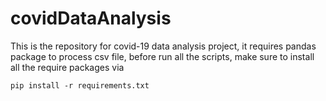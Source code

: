 # covidDataAnalysis
This is the repository for covid-19 data analysis project, it requires pandas package to process csv file,
before run all the scripts, make sure to install all the require packages via 
```
pip install -r requirements.txt
```
